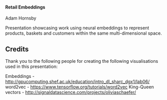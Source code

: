 #### Retail Embeddings
Adam Hornsby

Presentation showcasing work using neural embeddings to represent products, baskets and customers within the same multi-dimensional space.

## Credits

Thank you to the following people for creating the following visualisations used in this presentation:

Embeddings - http://gpucomputing.shef.ac.uk/education/intro_dl_sharc_dgx1/lab06/
word2vec - https://www.tensorflow.org/tutorials/word2vec
King-Queen vectors - http://signaldatascience.com/projects/oliviaschaefer/
